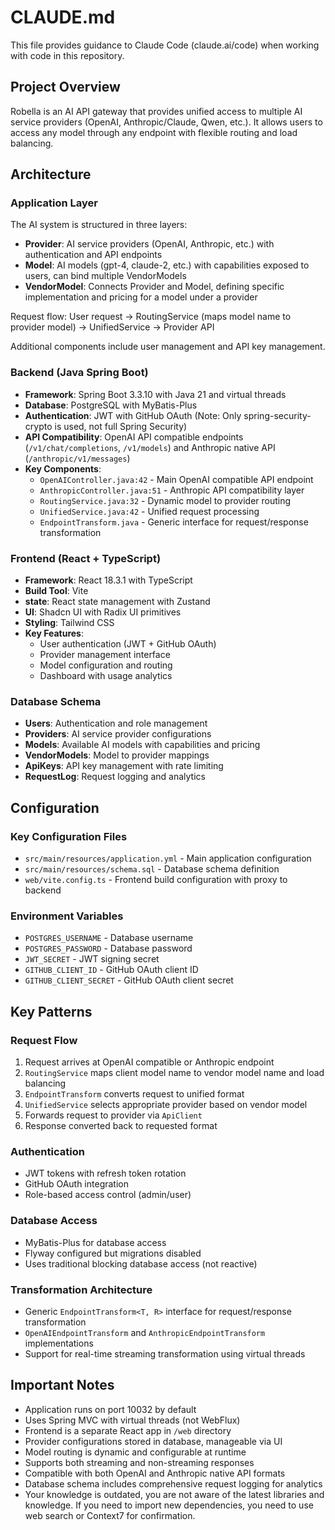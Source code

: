 # CLAUDE.md

This file provides guidance to Claude Code (claude.ai/code) when working with code in this repository.

## Project Overview

Robella is an AI API gateway that provides unified access to multiple AI service providers (OpenAI, Anthropic/Claude, Qwen, etc.). It allows users to access any model through any endpoint with flexible routing and load balancing.

## Architecture

### Application Layer
The AI system is structured in three layers:
- **Provider**: AI service providers (OpenAI, Anthropic, etc.) with authentication and API endpoints
- **Model**: AI models (gpt-4, claude-2, etc.) with capabilities exposed to users, can bind multiple VendorModels
- **VendorModel**: Connects Provider and Model, defining specific implementation and pricing for a model under a provider

Request flow: User request → RoutingService (maps model name to provider model) → UnifiedService → Provider API

Additional components include user management and API key management.

### Backend (Java Spring Boot)
- **Framework**: Spring Boot 3.3.10 with Java 21 and virtual threads
- **Database**: PostgreSQL with MyBatis-Plus
- **Authentication**: JWT with GitHub OAuth (Note: Only spring-security-crypto is used, not full Spring Security)
- **API Compatibility**: OpenAI API compatible endpoints (`/v1/chat/completions`, `/v1/models`) and Anthropic native API (`/anthropic/v1/messages`)
- **Key Components**:
  - `OpenAIController.java:42` - Main OpenAI compatible API endpoint
  - `AnthropicController.java:51` - Anthropic API compatibility layer
  - `RoutingService.java:32` - Dynamic model to provider routing
  - `UnifiedService.java:42` - Unified request processing
  - `EndpointTransform.java` - Generic interface for request/response transformation

### Frontend (React + TypeScript)
- **Framework**: React 18.3.1 with TypeScript
- **Build Tool**: Vite
- **state**: React state management with Zustand
- **UI**: Shadcn UI with Radix UI primitives
- **Styling**: Tailwind CSS
- **Key Features**:
  - User authentication (JWT + GitHub OAuth)
  - Provider management interface
  - Model configuration and routing
  - Dashboard with usage analytics

### Database Schema
- **Users**: Authentication and role management
- **Providers**: AI service provider configurations
- **Models**: Available AI models with capabilities and pricing
- **VendorModels**: Model to provider mappings
- **ApiKeys**: API key management with rate limiting
- **RequestLog**: Request logging and analytics

## Configuration

### Key Configuration Files
- `src/main/resources/application.yml` - Main application configuration
- `src/main/resources/schema.sql` - Database schema definition
- `web/vite.config.ts` - Frontend build configuration with proxy to backend

### Environment Variables
- `POSTGRES_USERNAME` - Database username
- `POSTGRES_PASSWORD` - Database password
- `JWT_SECRET` - JWT signing secret
- `GITHUB_CLIENT_ID` - GitHub OAuth client ID
- `GITHUB_CLIENT_SECRET` - GitHub OAuth client secret

## Key Patterns

### Request Flow
1. Request arrives at OpenAI compatible or Anthropic endpoint
2. `RoutingService` maps client model name to vendor model name and load balancing
3. `EndpointTransform` converts request to unified format
4. `UnifiedService` selects appropriate provider based on vendor model
5. Forwards request to provider via `ApiClient`
6. Response converted back to requested format

### Authentication
- JWT tokens with refresh token rotation
- GitHub OAuth integration
- Role-based access control (admin/user)

### Database Access
- MyBatis-Plus for database access
- Flyway configured but migrations disabled
- Uses traditional blocking database access (not reactive)

### Transformation Architecture
- Generic `EndpointTransform<T, R>` interface for request/response transformation
- `OpenAIEndpointTransform` and `AnthropicEndpointTransform` implementations
- Support for real-time streaming transformation using virtual threads

## Important Notes

- Application runs on port 10032 by default
- Uses Spring MVC with virtual threads (not WebFlux)
- Frontend is a separate React app in `/web` directory
- Provider configurations stored in database, manageable via UI
- Model routing is dynamic and configurable at runtime
- Supports both streaming and non-streaming responses
- Compatible with both OpenAI and Anthropic native API formats
- Database schema includes comprehensive request logging for analytics
- Your knowledge is outdated, you are not aware of the latest libraries and knowledge. If you need to import new dependencies, you need to use web search or Context7 for confirmation.
